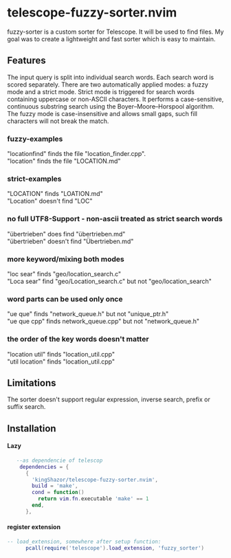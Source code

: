 # telescope-fuzzy-sorter.nvim

fuzzy-sorter is a custom sorter for Telescope. It will be used to find files. My goal was to create a lightweight and fast sorter which is easy to maintain.

## Features

The input query is split into individual search words. Each search word is scored separately. There are two automatically applied modes: a fuzzy mode and a strict mode. 
Strict mode is triggered for search words containing uppercase or non-ASCII characters.
It performs a case-sensitive, continuous substring search using the Boyer–Moore–Horspool algorithm.
The fuzzy mode is case-insensitive and allows small gaps, such fill characters will not break the match.

### fuzzy-examples

"locationfind" finds the file "location_finder.cpp".  
"location" finds the file "LOCATION.md"  

### strict-examples

"LOCATION" finds "LOATION.md"  
"Location" doesn't find "LOC"  

### no full UTF8-Support - non-ascii treated as strict search words

"übertrieben" does find "übertrieben.md"  
"übertrieben" doesn't find "Übertrieben.md"  

### more keyword/mixing both modes

"loc sear" finds "geo/location_search.c"  
"Loca sear" find "geo/Location_search.c" but not "geo/location_search"  

### word parts can be used only once

"ue que" finds "network_queue.h" but not "unique_ptr.h"  
"ue que cpp" finds network_queue.cpp" but not "network_queue.h"  

### the order of the key words doesn't matter

"location util" finds "location_util.cpp"  
"util location" finds "location_util.cpp"  

## Limitations
The sorter doesn't support regular expression, inverse search, prefix or suffix search.  

## Installation

#### Lazy

```lua
   --as dependencie of telescop
    dependencies = {
      {
        'kingShazor/telescope-fuzzy-sorter.nvim',
        build = 'make',
        cond = function()
          return vim.fn.executable 'make' == 1
        end,
      },
```
#### register extension
```lua
-- load_extension, somewhere after setup function:
      pcall(require('telescope').load_extension, 'fuzzy_sorter')
```


